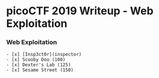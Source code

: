 # picoCTF 2019 Writeup - Web Exploitation

### Web Exploitation
	- [x] [Insp3ct0r](inspector)
	- [x] Scooby Doo (100)
	- [x] Dexter's Lab (125)
	- [x] Sesame Street (150)